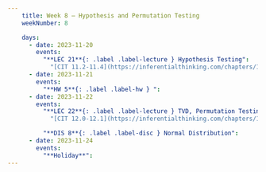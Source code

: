 ```yaml
---
    title: Week 8 – Hypothesis and Permutation Testing
    weekNumber: 8

    days:
      - date: 2023-11-20
        events: 
          "**LEC 21**{: .label .label-lecture } Hypothesis Testing":
            "[CIT 11.2-11.4](https://inferentialthinking.com/chapters/11/2/Multiple_Categories.html)"
      - date: 2023-11-21
        events:
          "**HW 5**{: .label .label-hw } ":
      - date: 2023-11-22
        events:
          "**LEC 22**{: .label .label-lecture } TVD, Permutation Testing":
            "[CIT 12.0-12.1](https://inferentialthinking.com/chapters/12/Comparing_Two_Samples.html)"

          "**DIS 8**{: .label .label-disc } Normal Distribution":    
      - date: 2023-11-24
        events:
          "**Holiday**":
---
```

